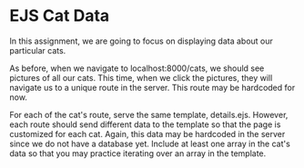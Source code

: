 # EJS Cat Data
In this assignment, we are going to focus on displaying data about our particular cats.

As before, when we navigate to localhost:8000/cats, we should see pictures of all our cats. This time, when we click the pictures, they will navigate us to a unique route in the server. This route may be hardcoded for now.

For each of the cat's route, serve the same template, details.ejs. However, each route should send different data to the template so that the page is customized for each cat. Again, this data may be hardcoded in the server since we do not have a database yet. Include at least one array in the cat's data so that you may practice iterating over an array in the template.
